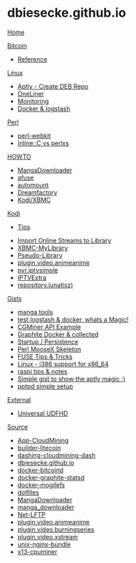 # dbiesecke.github.io

[Home](index.md)

[Bitcoin]()

  * [Reference](coin/index.md)

[Linux]()

  * [Aptly - Create DEB Repo](/#!https://gist.githubusercontent.com/dbiesecke/5ecd3d5d2de50bcd30aa/raw/README.md)
  * [OneLiner](linux/oneliner.md)
  * [Monitoring](linux/monitoring.md)
  * [Docker & logstash](linux/docker_and_logstash.md)
   
[Perl]()

  * [perl-webkit](my/src/perl-webkit.md)
  * [Inline::C vs perlxs](my/src/perl-perlxs-vs-inline.md)
  
  
[HOWTO]()

  * [MangaDownloader](my/src/manga-downloader.md)
  * [afuse](my/afuse.md)
  * [automount](my/automount.md)
  * [Dreamfactory](my/dreamfactory.md)
  * [Kodi/XBMC](my/kodi.md)
  
[Kodi]()

   * [Tips](my/kodi.md)
<!--    * [Rom_Collection_Browser](my/kodi/romcollectionbrowser.md) -->
   * [Import Online Streams to Library](my/kodi/kodi-plugins-2-libary.md)
   * [XBMC-MyLibrary](my/kodi/xbmc.mylibrary-configs.md)
   * [Pseudo-Library](my/kodi/pseudo-library.md)
   * [plugin.video.animeanime](repo/plugin.video.animeanime/README.md)
   * [pvr.iptvsimple](repo/pvr.iptvsimple/README.md)
   * [IPTVExtra](my/kodi/iptvextra.md)
   * [repository.lunatixz)](https://raw.githubusercontent.com/Lunatixz/XBMC_Addons/master/zips/repository.lunatixz/repository.lunatixz-1.0.zip)

[Gists]()

   * [manga tools](/#!https://gist.githubusercontent.com/dbiesecke/d8af4f395c58575ac0ae/raw/README.md)
   * [test logstash & docker, whats a Magic!](/#!https://gist.githubusercontent.com/dbiesecke/2c49b8c80f42186d78e5/raw/README.md)
   * [CGMiner API Example](/#!https://gist.githubusercontent.com/dbiesecke/9c5032c467604d705c42/raw/README.md)
   * [Graphite  Docker & collected](/#!https://gist.githubusercontent.com/dbiesecke/53c51e71efcb32ee6e8c/raw/README.md)
   * [Startup / Persistence](/#!https://gist.githubusercontent.com/dbiesecke/ba359f53f392d513cdea/raw/README.md)
   * [Perl MooseX Skeleton](/#!https://gist.githubusercontent.com/dbiesecke/90ae2f1e5a28463f2527/raw/README.md)
   * [FUSE Tips & Tricks](/#!https://gist.githubusercontent.com/dbiesecke/b00eff217ad00069933d/raw/README.md)
   * [Linux - i386 support for x86_64](/#!https://gist.githubusercontent.com/dbiesecke/414aa7313588c583d63f/raw/README.md)
   * [raspi tips & notes](/#!https://gist.githubusercontent.com/dbiesecke/2b8c8819c737a6f965e0/raw/README.md)
   * [Simple gist to show the aptly magic :)](/#!https://gist.githubusercontent.com/dbiesecke/5ecd3d5d2de50bcd30aa/raw/README.md)
   * [pptpd simple setup](/#!https://gist.githubusercontent.com/dbiesecke/eb10bbc7bc63d289d347/raw/README.md)

[External]()

   * [Universal UDFHD](/#!https://github.com/kimmobrunfeldt/howto-everything/blob/master/universal-disk.md)
   

[Source]()

   * [App-CloudMining](https://github.com/dbiesecke/App-CloudMining.git)
   * [builder-litecoin](https://github.com/dbiesecke/builder-litecoin.git)
   * [dashing-cloudmining-dash](https://github.com/dbiesecke/dashing-cloudmining-dash.git)
   * [dbiesecke.github.io](https://github.com/dbiesecke/dbiesecke.github.io.git)
   * [docker-bitcoind](https://github.com/dbiesecke/docker-bitcoind.git)
   * [docker-graphite-statsd](https://github.com/dbiesecke/docker-graphite-statsd.git)
   * [docker-mogilefs](https://github.com/dbiesecke/docker-mogilefs.git)
   * [dotfiles](https://github.com/dbiesecke/dotfiles.git)
   * [MangaDownloader](https://github.com/dbiesecke/MangaDownloader.git)
   * [manga_downloader](https://github.com/dbiesecke/manga_downloader.git)
   * [Net-LFTP](https://github.com/dbiesecke/Net-LFTP.git)
   * [plugin.video.animeanime](https://github.com/dbiesecke/plugin.video.animeanime.git)
   * [plugin.video.burningseries](https://github.com/dbiesecke/plugin.video.burningseries.git)
   * [plugin.video.xstream](https://github.com/dbiesecke/plugin.video.xstream.git)
   * [unix-nginx-bundle](https://github.com/dbiesecke/unix-nginx-bundle.git)
   * [x13-cpuminer](https://github.com/dbiesecke/x13-cpuminer.git)
    
   

<!-- Code for collapse and expand -->
<script type="text/javascript"> 
$(document).ready(function() { 
$('div.view').hide(); 
$('div.slide').click(function() {
$(this).next('div.view').slideToggle('fast'); 
return false; 
}); 
}); 
</script>


